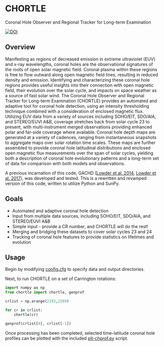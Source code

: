 # CHORTLE
Coronal Hole Observer and Regional Tracker for Long-term Examination

[![DOI](https://zenodo.org/badge/121658645.svg)](https://zenodo.org/badge/latestdoi/121658645)

## Overview
Manifesting as regions of decreased emission in extreme ultraviolet (EUV) and x-ray wavelengths, coronal holes are the observational signatures of the roots of open solar magnetic field. Coronal plasma within these regions is free to flow outward along open magnetic field lines, resulting in reduced density and emission. Identifying and characterizing these coronal hole regions provides useful insights into their connection with open magnetic field, their evolution over the solar cycle, and impacts on space weather as a source of fast solar wind. The Coronal Hole Observer and Regional Tracker for Long-term Examination (CHORTLE) provides an automated and adaptive tool for coronal hole detection, using an intensity thresholding technique combined with a consideration of enclosed magnetic flux. Utilizing EUV data from a variety of sources including SOHO/EIT, SDO/AIA, and STEREO/EUVI A&B, coverage stretches back from solar cycle 23 to present, with multi-instrument merged observations providing enhanced polar and far-side coverage where available. Coronal hole depth maps are generated at a variety of cadences, ranging from instantaneous snapshots to aggregate maps over solar rotation time scales. These maps are further assembled to provide coronal hole latitudinal distributions and enclosed open magnetic flux measurements over the span of solar cycles, yielding both a description of coronal hole evolutionary patterns and a long-term set of data for comparison with both models and observations.

A previous incarnation of this code, GACHD ([Lowder et al. 2014](http://adsabs.harvard.edu/abs/2014ApJ...783..142L), [Lowder et al. 2017](http://adsabs.harvard.edu/abs/2017SoPh..292...18L)), was developed and tested. This is a rewritten and revamped version of this code, written to utilize Python and SunPy.

## Goals
- Automated and adaptive coronal hole detection
- Input from multiple data sources, including SOHO/EIT, SDO/AIA, and STEREO/EUVI A&B
- Simple input - provide a CR number, and CHORTLE will do the rest!
- Merging and bridging these datasets to cover solar cycles 23 and 24
- Tracking of coronal hole features to provide statistics on lifetimes and evolution

## Usage

Begin by modifying [config.cfg](config.cfg) to specify data and output directories.

Next, to run CHORTLE on a set of Carrington rotations:

```python
import numpy as np
from chortle import chortle, genprof

crlist = np.arange(2193,2269)

for cr in crlist:
    chortle(cr)

genprof(crlist[0], crlist[-1])
```

Once processing has been completed, selected time-latitude coronal hole profiles can be plotted with the included [plt-chprof.py](plt-chprof.py) script.